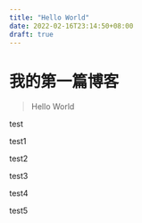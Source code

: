 ```yaml
---
title: "Hello World"
date: 2022-02-16T23:14:50+08:00
draft: true
---
```


# 我的第一篇博客

> Hello World

test

test1

test2

test3

test4

test5